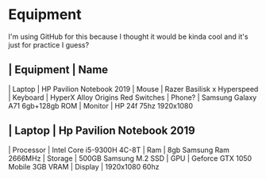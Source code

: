 #  Equipment
I'm using GitHub for this because I thought it would be kinda cool and it's just for practice I guess?

| Equipment | Name
------------------------------------------------
| Laptop     | HP Pavilion Notebook 2019
| Mouse      | Razer Basilisk x Hyperspeed
| Keyboard   | HyperX Alloy Origins Red Switches
| Phone?     | Samsung Galaxy A71 6gb+128gb ROM
| Monitor    | HP 24f 75hz 1920x1080

| Laptop |  Hp Pavilion Notebook 2019     
----------------------------------------------
| Processor | Intel Core i5-9300H 4C-8T
| Ram       | 8gb Samsung Ram 2666MHz
| Storage   | 500GB Samsung M.2 SSD
| GPU       | Geforce GTX 1050 Mobile 3GB VRAM
| Display   | 1920x1080 60hz
